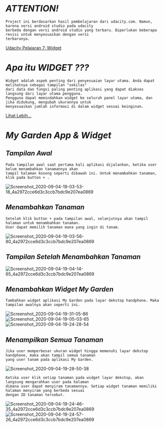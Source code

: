 # ***ATTENTION!***
```
Project ini berdasarkan hasil pembelajaran dari udacity.com. Namun, karena versi android studio pada udacity
berbeda dengan versi android studio yang terbaru. Diperlukan beberapa revisi untuk menyesuaikan dengan versi
terbarunya.
```
[Udacity Pelajaran 7: Widget](https://classroom.udacity.com/courses/ud855/lessons/f133dd92-8e3c-40b9-9d9d-545498638459/concepts/98627458-72ac-45a0-94ff-bca60428ccfc)

# ***Apa itu WIDGET ???***
```
Widget adalah aspek penting dari penyesuaian layar utama. Anda dapat melihatnya sebagai tampilan "sekilas" 
dari data dan fungsi paling penting aplikasi yang dapat diakses langsung dari layar utama pengguna.
Pengguna dapat memindahkan widget ke seluruh panel layar utama, dan jika didukung, mengubah ukurannya untuk
menyesuaikan jumlah informasi di dalam widget sesuai keinginan. 
```
[Lihat Lebih...](https://developer.android.com/guide/topics/appwidgets/overview?hl=id)

# ***My Garden App & Widget***
## ***Tampilan Awal***
```
Pada tampilan awal saat pertama kali aplikasi dijalankan, ketika user belum menambahkan tanamannya akan
tampil halaman kosong seperti dibawah ini. Untuk menambahkan tanaman, klik pada button + .
```
![Screenshot_2020-09-04-19-03-53-18_4a2972cce6d3c3ccb7bdc9e207ea0869](https://user-images.githubusercontent.com/60590053/92240719-4888c380-eee7-11ea-9d84-4ee7231b4b89.png)
## ***Menambahkan Tanaman***
```
Setelah klik button + pada tampilan awal, selanjutnya akan tampil halaman untuk menambahkan tanaman.
User dapat memilih tanaman mana yang ingin di tanam.
```
![Screenshot_2020-09-04-19-03-56-80_4a2972cce6d3c3ccb7bdc9e207ea0869](https://user-images.githubusercontent.com/60590053/92240725-4aeb1d80-eee7-11ea-9a6b-d04cd262ab07.png)
## ***Tampilan Setelah Menambahkan Tanaman***
![Screenshot_2020-09-04-19-04-14-65_4a2972cce6d3c3ccb7bdc9e207ea0869](https://user-images.githubusercontent.com/60590053/92247159-03698f00-eef1-11ea-84db-b55142c9b865.png)
## ***Menambahkan Widget My Garden***
```
Tambahkan widget aplikasi My Garden pada layar dekstop handphone. Maka tampilan awalnya akan seperti ini.
```
![Screenshot_2020-09-04-19-31-05-86](https://user-images.githubusercontent.com/60590053/92240787-5fc7b100-eee7-11ea-8cea-16428a39fbf1.png)
![Screenshot_2020-09-04-19-05-03-65](https://user-images.githubusercontent.com/60590053/92240737-50486800-eee7-11ea-8a50-9be9c11626dd.png)
![Screenshot_2020-09-04-19-24-28-54](https://user-images.githubusercontent.com/60590053/92240740-52aac200-eee7-11ea-8c81-8c6f324e38e3.png)
## ***Menampilkan Semua Tanaman***
```
Jika user memperbesar ukuran widget hingga memenuhi layar dekstop handphone, maka akan tampil semua tanaman
yang user tanam pada aplikasi My Garden.
```
![Screenshot_2020-09-04-19-28-50-38](https://user-images.githubusercontent.com/60590053/92240779-5d655700-eee7-11ea-8e35-b3b6bdf24a27.png)
```
Ketika user klik setiap tanaman pada widget layar dekstop, akan langsung mengarahkan user pada halaman
dimana user dapat menyiram tanamannya. Setiap widget tanaman memiliki halaman menyiram yang berbeda sesuai
dengan ID tanaman tersebut.
```
![Screenshot_2020-09-04-19-24-46-35_4a2972cce6d3c3ccb7bdc9e207ea0869](https://user-images.githubusercontent.com/60590053/92240750-55a5b280-eee7-11ea-8354-b2620cc2aead.png)
![Screenshot_2020-09-04-19-24-57-26_4a2972cce6d3c3ccb7bdc9e207ea0869](https://user-images.githubusercontent.com/60590053/92240769-59d1d000-eee7-11ea-8dee-6ca82701591d.png)



